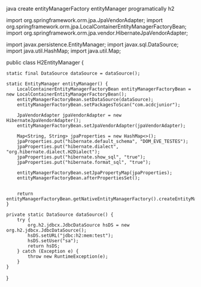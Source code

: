 java create entityManagerFactory entityManager programatically h2



import org.springframework.orm.jpa.JpaVendorAdapter;
import org.springframework.orm.jpa.LocalContainerEntityManagerFactoryBean;
import org.springframework.orm.jpa.vendor.HibernateJpaVendorAdapter;

import javax.persistence.EntityManager;
import javax.sql.DataSource;
import java.util.HashMap;
import java.util.Map;

public class H2EntityManager {

    static final DataSource dataSource = dataSource();

    static EntityManager entityManager() {
        LocalContainerEntityManagerFactoryBean entityManagerFactoryBean = new LocalContainerEntityManagerFactoryBean();
        entityManagerFactoryBean.setDataSource(dataSource);
        entityManagerFactoryBean.setPackagesToScan("com.acdcjunior");

        JpaVendorAdapter jpaVendorAdapter = new HibernateJpaVendorAdapter();
        entityManagerFactoryBean.setJpaVendorAdapter(jpaVendorAdapter);

        Map<String, String> jpaProperties = new HashMap<>();
        jpaProperties.put("hibernate.default_schema", "DOM_EVE_TESTES");
        jpaProperties.put("hibernate.dialect", "org.hibernate.dialect.H2Dialect");
        jpaProperties.put("hibernate.show_sql", "true");
        jpaProperties.put("hibernate.format_sql", "true");

        entityManagerFactoryBean.setJpaPropertyMap(jpaProperties);
        entityManagerFactoryBean.afterPropertiesSet();


        return entityManagerFactoryBean.getNativeEntityManagerFactory().createEntityManager();
    }

    private static DataSource dataSource() {
        try {
            org.h2.jdbcx.JdbcDataSource hsDS = new org.h2.jdbcx.JdbcDataSource();
            hsDS.setURL("jdbc:h2:mem:test");
            hsDS.setUser("sa");
            return hsDS;
        } catch (Exception e) {
            throw new RuntimeException(e);
        }
    }

}
